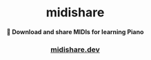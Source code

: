 <h1 align="center">
  midishare
</h1>

<h4 align="center">
  🎹 Download and share MIDIs for learning Piano
</h4>

<h3 align="center">
  <a href="http://midishare.dev">midishare.dev</a>
</h3>
